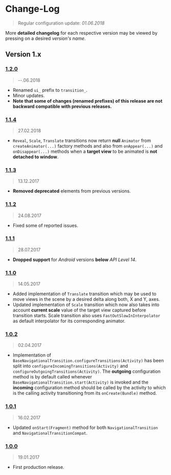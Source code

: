 Change-Log
===============
> Regular configuration update: _01.06.2018_

More **detailed changelog** for each respective version may be viewed by pressing on a desired _version's name_.

## Version 1.x ##

### [1.2.0](https://github.com/universum-studios/android_transitions/releases/tag/v1.2.0) ###
> --.06.2018

- Renamed `ui_` prefix to `transition_`.
- Minor updates.
- **Note that some of changes (renamed prefixes) of this release are not backward compatible with previous releases.**

### [1.1.4](https://github.com/universum-studios/android_transitions/releases/tag/v1.1.4) ###
> 27.02.2018

- `Reveal`, `Scale`, `Translate` transitions now return **null** `Animator` from `createAnimator(...)`
  factory methods and also from `onAppear(...)` and `onDisappear(...)` methods when a **target view**
  to be animated is **not detached to window**.

### [1.1.3](https://github.com/universum-studios/android_transitions/releases/tag/v1.1.3) ###
> 13.12.2017

- **Removed deprecated** elements from previous versions.

### [1.1.2](https://github.com/universum-studios/android_transitions/releases/tag/v1.1.2) ###
> 24.08.2017

- Fixed some of reported issues.

### [1.1.1](https://github.com/universum-studios/android_transitions/releases/tag/v1.1.1) ###
> 28.07.2017

- **Dropped support** for _Android_ versions **below** _API Level 14_.

### [1.1.0](https://github.com/universum-studios/android_transitions/releases/tag/v1.1.0) ###
> 14.05.2017

- Added implementation of `Translate` transition which may be used to move views in the scene by
  a desired delta along both, X and Y, axes.
- Updated implementation of `Scale` transition which now also takes into account **current scale**
  value of the target view captured before transition starts. Scale transition also uses
  `FastOutSlowInInterpolator` as default interpolator for its corresponding animator.

### [1.0.2](https://github.com/universum-studios/android_transitions/releases/tag/v1.0.2) ###
> 02.04.2017

- Implementation of `BaseNavigationalTransition.configureTransitions(Activity)` has been split into
  `configureIncomingTransitions(Activity)` and `configureOutgoingTransitions(Activity)`. The **outgoing**
  configuration method is by default called whenever `BaseNavigationalTransition.start(Activity)` is 
  invoked and the **incoming** configuration method should be called by the activity to which is the
  calling activity transitioning from its `onCreate(Bundle)` method.

### [1.0.1](https://github.com/universum-studios/android_transitions/releases/tag/v1.0.1) ###
> 16.02.2017

- Updated `onStart(Fragment)` method for both `NavigationalTransition` and `NavigationalTransitionCompat`.

### [1.0.0](https://github.com/universum-studios/android_transitions/releases/tag/v1.0.0) ###
> 19.01.2017

- First production release.